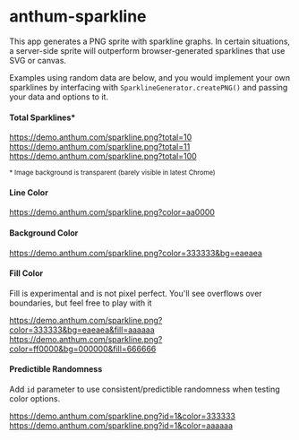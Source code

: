 # anthum-sparkline

This app generates a PNG sprite with sparkline graphs.  In certain situations, a server-side sprite will outperform browser-generated sparklines that use SVG or canvas.

Examples using random data are below, and you would implement your own sparklines by interfacing with `SparklineGenerator.createPNG()` and passing your data and options to it. 

#### Total Sparklines\*
https://demo.anthum.com/sparkline.png?total=10<br />
https://demo.anthum.com/sparkline.png?total=11<br />
https://demo.anthum.com/sparkline.png?total=100

<sup>\* Image background is transparent (barely visible in latest Chrome)</sup>

#### Line Color
https://demo.anthum.com/sparkline.png?color=aa0000

#### Background Color
https://demo.anthum.com/sparkline.png?color=333333&bg=eaeaea

#### Fill Color
Fill is experimental and is not pixel perfect. You'll see overflows over boundaries, but feel free to play with it

https://demo.anthum.com/sparkline.png?color=333333&bg=eaeaea&fill=aaaaaa<br>
https://demo.anthum.com/sparkline.png?color=ff0000&bg=000000&fill=666666

#### Predictible Randomness

Add `id` parameter to use consistent/predictible randomness when testing color options.

https://demo.anthum.com/sparkline.png?id=1&color=333333<br>
https://demo.anthum.com/sparkline.png?id=1&color=aaaaaa
